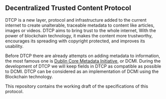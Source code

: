 ## Decentralized Trusted Content Protocol

DTCP is a new layer, protocol and infrastructure added to the current internet
to create unalterable, traceable metadata to content like articles, images or videos.
DTCP aims to bring trust to the whole internet, With the power of blockchain technology,
it makes the content more trustworthy,
encourages its spreading with copyright protected, and improves its usability.

Before DTCP there are already attempts on adding metadata to information,
the most famous one is [Dublin Core Metadata Initiative](http://dublincore.org), or DCMI.
During the development of DTCP we will keep fields in DTCP as compatible
as possible to DCMI. DTCP can be considered as an implementation of DCMI
using the Blockchain technology.

This repository contains the working draft of the specifications of this protocol.
